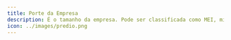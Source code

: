 ```yaml
---
title: Porte da Empresa
description: É o tamanho da empresa. Pode ser classificada como MEI, micro, pequena, média e grande. Você deve selecionar de acordo com o perfil da sua empresa.
icon: ../images/predio.png
---
```



